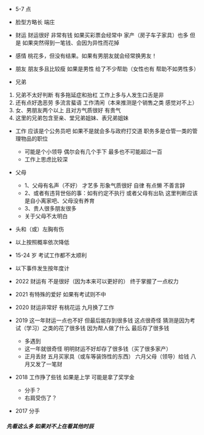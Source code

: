 - 5-7 点
- 脸型方略长 端庄
- 财运 财运很好 非常有钱 如果买彩票会经常中 家产（房子车子家具）也多 但是 如果突然得到一笔钱、会因为异性而花掉

- 感情 桃花多，但没有结果。如果有男朋友就会经常换男友！

- 朋友 朋友多且比较瘦 如果是男性 给了不少帮助（女性也有 帮助不如男性多）

- 兄弟

1. 兄弟不太好判断 有多拖延症和抬杠 工作上多与人发生口舌是非
2. 还有点好逸恶劳 多流言蜚语 工作清闲（本来推测是个销售之类 感觉对不上）
3. 女、男朋友两个以上 且对方气质很好 有贵气
4. 这里的兄弟包含至亲、堂兄弟姐妹、表兄弟姐妹

- 工作 应该是个公务员吧 如果不是就会多与政府打交道 职务多是仓管一类的管理物品的职位

  - 可能是个小领导 偶尔会有几个手下 最多也不可能超过一百
  - 工作上思虑比较深

- 父母

  - 1、父母有名声（不好） 才艺多 形象气质很好 自律 有点懒 不善言辞
  - 2、或者有违背世俗的事：如有约定不执行 或者父母有出轨 这里判断应该是自小离家吧、父母没有养育
  - 3、贵人很多朋友很多
  - 关于父母不太明白

- 头和（或）左胸有伤

- 以上按照概率依次降低

- 15-24 岁 考试工作都不太顺利
- 以下事件发生按年度计
- 2022 财运有 不是很好（因为本来可以更好的） 终于掌握了一点权力
- 2021 有特殊的爱好 如果有考试则不中
- 2020 财运非常好 有桃花运 九月换了工作
- 2019 这一年财运一点也不好 但最后能存到很多钱 这点很奇怪 猜测是因为考试（学习）之类的花了很多钱 因为帮人做了什么 最后存了很多钱
  - 多遇到
  - 这一年就很奇怪 明明财运不好却存了很多钱（买了很多家产）
  - 正月丢财 五月买家具（或车等装饰性的东西） 六月父母（领导）给钱 八月又发了一笔财
- 2018 工作挣了些钱 如果是上学 可能是拿了奖学金
  - 分手？
  - 右肩受伤了？
- 2017 分手

##### 先看这么多 如果对不上在看其他时辰
